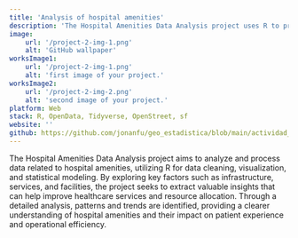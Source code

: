```yaml
---
title: 'Analysis of hospital amenities'
description: 'The Hospital Amenities Data Analysis project uses R to process data and extract key insights.'
image:
    url: '/project-2-img-1.png'
    alt: 'GitHub wallpaper'
worksImage1:
    url: '/project-2-img-1.png'
    alt: 'first image of your project.'
worksImage2:
    url: '/project-2-img-2.png'
    alt: 'second image of your project.'
platform: Web
stack: R, OpenData, Tidyverse, OpenStreet, sf
website: ''
github: https://github.com/jonanfu/geo_estadistica/blob/main/actividad_final.md
---
```


The Hospital Amenities Data Analysis project aims to analyze and process data related to hospital amenities, utilizing R for data cleaning, visualization, and statistical modeling. By exploring key factors such as infrastructure, services, and facilities, the project seeks to extract valuable insights that can help improve healthcare services and resource allocation. Through a detailed analysis, patterns and trends are identified, providing a clearer understanding of hospital amenities and their impact on patient experience and operational efficiency.
